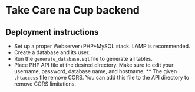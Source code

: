 # Take Care na Cup backend

## Deployment instructions
* Set up a proper Webserver+PHP+MySQL stack. LAMP is recommended.
* Create a database and its user.
* Run the `generate_database.sql` file to generate all tables.
* Place PHP API file at the desired directory. Make sure to edit your username, password, database name, and hostname.
** The given `.htaccess` file remove CORS. You can add this file to the API directory to remove CORS limitations.
